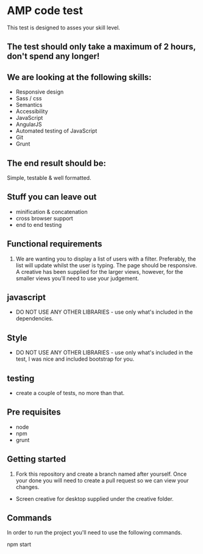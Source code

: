 # AMP code test

This test is designed to asses your skill level.

## The test should only take a maximum of 2 hours, don't spend any longer!

## We are looking at the following skills:

- Responsive design
- Sass / css
- Semantics
- Accessibility
- JavaScript
- AngularJS
- Automated testing of JavaScript
- Git
- Grunt

## The end result should be:

Simple, testable & well formatted.

## Stuff you can leave out

- minification & concatenation
- cross browser support
- end to end testing

## Functional requirements

1. We are wanting you to display a list of users with a filter. Preferably, the list will update whilst the user is typing.
The page should be responsive. A creative has been supplied for the larger views, however, for the smaller views you'll need to use your judgement.

## javascript

- DO NOT USE ANY OTHER LIBRARIES - use only what's included in the dependencies.

## Style

- DO NOT USE ANY OTHER LIBRARIES - use only what's included in the test, I was nice and included bootstrap for you.

## testing

- create a couple of tests, no more than that.

## Pre requisites

- node
- npm
- grunt

## Getting started

1. Fork this repository and create a branch named after yourself. Once your done you will need to create a pull request so we can view your changes.

- Screen creative for desktop supplied under the creative folder.

## Commands

In order to run the project you'll need to use the following commands.

npm start




